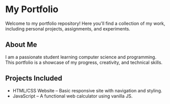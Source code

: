 # My Portfolio

Welcome to my portfolio repository!
Here you'll find a collection of my work, including personal projects, assignments, and experiments.

## About Me

I am a passionate student learning computer science and programming.
This portfolio is a showcase of my progress, creativity, and technical skills.

## Projects Included

- HTML/CSS Website – Basic responsive site with navigation and styling.
- JavaScript  – A functional web calculator using vanilla JS.
